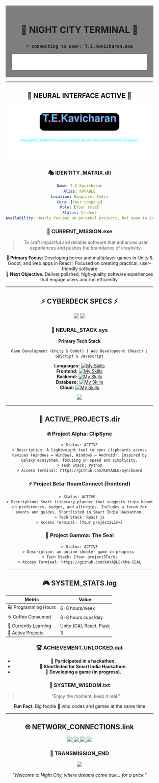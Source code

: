 <div align="center" style="position: relative; padding: 20px;">
  <div style="position: relative; z-index: 1; background: rgba(0, 0, 0, 0.5); padding: 20px;">

# 🌃 NIGHT CITY TERMINAL 🌃
### `> connecting to user: T.E.Kavicharan.exe`

<img src="https://raw.githubusercontent.com/KAYABLE/KAYABLE/main/assets/typing.svg" alt="Typing SVG" />

</div>

---

<div align="center">

## 🔮 NEURAL INTERFACE ACTIVE 🔮

<div align="center">
<img src="https://raw.githubusercontent.com/KAYABLE/KAYABLE/main/assets/capsule.svg" alt="Profile Banner" />

</div>

</div>

### 🎭 IDENTITY_MATRIX.dll
```yaml
Name: T.E.Kavicharan
Alias: KAYABLE
Location: Banglore, India
Corp: [Your company]
Role: [Your role]
Status: Student
Availability: Mostly focused on personal projects, but open to interesting collaborations
```

### 💫 CURRENT_MISSION.exe
> To craft impactful and reliable software that enhances user experiences and pushes the boundaries of creativity.

**🎯 Primary Focus:** Developing horror and multiplayer games in Unity & Godot, and web apps in React | Focused on creating practical, user-friendly software  
**🚀 Next Objective:** Deliver polished, high-quality software experiences that engage users and run efficiently.

---

<div align="center">

## ⚡ CYBERDECK SPECS ⚡

<img src="https://github-readme-stats.vercel.app/api?username=KAYABLE&show_icons=true&theme=synthwave&hide_border=true&bg_color=0d1117&title_color=ff00ff&icon_color=00ffff&text_color=ffffff" />

<img src="https://github-readme-streak-stats.herokuapp.com/?user=KAYABLE&theme=neon-dark&hide_border=true&background=0d1117&stroke=ff00ff&ring=00ffff&fire=ff6600&currStreakLabel=ff00ff" />

</div>

### 🧠 NEURAL_STACK.sys
<div align="center">

**Primary Tech Stack**
```
Game Development (Unity & Godot) | Web Development (React) | GDScript & JavaScript
```

**Languages:** [![My Skills](https://skillicons.dev/icons?i=react,js,ts,tailwindcss,vite,python,flask,mysql,mongodb,firebase,oracle,docker,linux,ubuntu,figma,numpy,jupyter,git,github,vscode,postman,vim,discord)](https://skillicons.dev)  
**Frontend:** [![My Skills](https://skillicons.dev/icons?i=react,js,ts,tailwindcss,vite)](https://skillicons.dev)  
**Backend:** [![My Skills](https://skillicons.dev/icons?i=python,flask)](https://skillicons.dev)  
**Database:** [![My Skills](https://skillicons.dev/icons?i=mysql,mongodb,firebase,oracle)](https://skillicons.dev)  
**Cloud:** [![My Skills](https://skillicons.dev/icons?i=docker,linux,ubuntu)](https://skillicons.dev)

<img src="https://skillicons.dev/icons?i=js,ts,react,nodejs,python,docker,aws,mongodb&theme=dark" />

</div>

---

## 🌆 ACTIVE_PROJECTS.dir

### 🔥 Project Alpha: ClipSync
```
> Status: ACTIVE
> Description: A lightweight tool to sync clipboards across devices (Windows ↔ Windows, Windows ↔ Android). Inspired by Galaxy ecosystem, focusing on speed and simplicity.
> Tech Stack: Python
> Access Terminal: https://github.com/KAYABLE/Syncboard
```

### ⚡ Project Beta: RoamConnect (frontend)
```
> Status: ACTIVE  
> Description: Smart itinerary planner that suggests trips based on preferences, budget, and allergies. Includes a forum for events and guides. Shortlisted in Smart India Hackathon.
> Tech Stack: React js
> Access Terminal: [Your project2Link]
```

### 🌟 Project Gamma: The 5eal
```
> Status: ACTIVE
> Description: an online shooter game in progress 
> Tech Stack: [Your project3Tech]
> Access Terminal: https://github.com/KAYABLE/the-5EAL
```

---

<div align="center">

## 🎮 SYSTEM_STATS.log

| Metric | Value |
|--------|-------|
| 💻 Programming Hours | 6-8 hours/week |
| ☕ Coffee Consumed | 6-8 hours cups/day |
| 🔄 Currently Learning | Unity (C#), React, Flask |
| 🎯 Active Projects | 3 |

</div>

### 🏆 ACHIEVEMENT_UNLOCKED.dat
- 🥇 **Participated in a hackathon.**
- 🥈 **Shortlisted for Smart India Hackathon.**
- 🥉 **Developing a game (in progress).**

### 💭 SYSTEM_WISDOM.txt
> "Enjoy the moment, keep it real."

**Fun Fact:** Big foodie 🍕 who codes and games at the same time

---

<div align="center">

## 🌐 NETWORK_CONNECTIONS.link

<a href="https://linkedin.com/in/kavicharan-elangovan-16036b306">
  <img src="https://img.shields.io/badge/LinkedIn-0077B5?style=for-the-badge&logo=linkedin&logoColor=white&labelColor=0d1117&color=ff00ff" />
</a>
<a href="https://twitter.com/[Your twitter]">
  <img src="https://img.shields.io/badge/Twitter-1DA1F2?style=for-the-badge&logo=twitter&logoColor=white&labelColor=0d1117&color=00ffff" />
</a>
<a href="[Your portfolio]">
  <img src="https://img.shields.io/badge/Portfolio-FF5722?style=for-the-badge&logo=safari&logoColor=white&labelColor=0d1117&color=ff6600" />
</a>
<a href="mailto:kavicharan.elangovan@gmail.com">
  <img src="https://img.shields.io/badge/Email-D14836?style=for-the-badge&logo=gmail&logoColor=white&labelColor=0d1117&color=ff00ff" />
</a>

### 📡 TRANSMISSION_END

<img src="https://capsule-render.vercel.app/api?type=waving&color=gradient&customColorList=12&height=100&section=footer&animation=twinkling" />

*"Welcome to Night City, where dreams come true... for a price."*

</div>
</div>
